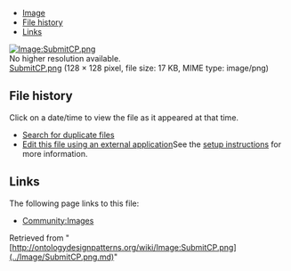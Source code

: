 * [Image](../Image/SubmitCP.png.md#file)
* [File history](../Image/SubmitCP.png.md#filehistory)
* [Links](../Image/SubmitCP.png.md#filelinks)

[![Image:SubmitCP.png](../../../images/5/5d/SubmitCP.png)](../../../images/5/5d/SubmitCP.png)  
No higher resolution available.  
[SubmitCP.png](../../../images/5/5d/SubmitCP.png)‎ (128 × 128 pixel, file size: 17 KB, MIME type: image/png)

## File history

Click on a date/time to view the file as it appeared at that time.



  
* [Search for duplicate files](http://ontologydesignpatterns.org/wiki/Special:FileDuplicateSearch/SubmitCP.png "Special:FileDuplicateSearch/SubmitCP.png")
* [Edit this file using an external application](http://ontologydesignpatterns.org/wiki/index.php?title=Image:SubmitCP.png&action=edit&externaledit=true&mode=file "Image:SubmitCP.png")See the [setup instructions](http://www.mediawiki.org/wiki/Manual:External_editors "http://www.mediawiki.org/wiki/Manual:External_editors") for more information.

## Links



The following page links to this file:


* [Community:Images](../Community/Images.md "Community:Images")


Retrieved from "[http://ontologydesignpatterns.org/wiki/Image:SubmitCP.png](../Image/SubmitCP.png.md)"